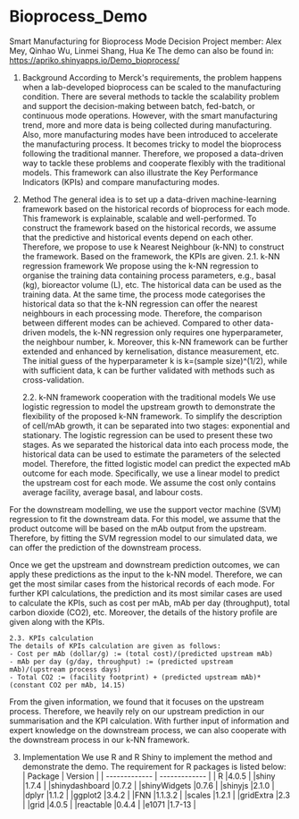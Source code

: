 # Bioprocess_Demo
Smart Manufacturing for Bioprocess Mode Decision
Project member: Alex Mey, Qinhao Wu, Linmei Shang, Hua Ke
The demo can also be found in: https://apriko.shinyapps.io/Demo_bioprocess/

1. Background
According to Merck's requirements, the problem happens when a lab-developed bioprocess can be scaled to the manufacturing condition. There are several methods to tackle the scalability problem and support the decision-making between batch, fed-batch, or continuous mode operations. However, with the smart manufacturing trend, more and more data is being collected during manufacturing. Also, more manufacturing modes have been introduced to accelerate the manufacturing process. It becomes tricky to model the bioprocess following the traditional manner. Therefore, we proposed a data-driven way to tackle these problems and cooperate flexibly with the traditional models. This framework can also illustrate the Key Performance Indicators (KPIs) and compare manufacturing modes.

2. Method
The general idea is to set up a data-driven machine-learning framework based on the historical records of bioprocess for each mode. This framework is explainable, scalable and well-performed. To construct the framework based on the historical records, we assume that the predictive and historical events depend on each other. Therefore, we propose to use k Nearest Neighbour (k-NN) to construct the framework. Based on the framework, the KPIs are given.
	2.1. k-NN regression framework
	We propose using the k-NN regression to organise the training data containing process parameters, e.g., basal (kg), bioreactor volume (L), etc. The historical data can be used as the training data. At the same time, the process mode categorises the historical data so that the k-NN regression can offer the nearest neighbours in each processing mode. Therefore, the comparison between different modes can be achieved. 
Compared to other data-driven models, the k-NN regression only requires one hyperparameter, the neighbour number, k. Moreover, this k-NN framework can be further extended and enhanced by kernelisation, distance measurement, etc. The initial guess of the hyperparameter k is k=(sample size)^(1/2), while with sufficient data, k can be further validated with methods such as cross-validation.

	2.2. k-NN framework cooperation with the traditional models
	We use logistic regression to model the upstream growth to demonstrate the flexibility of the proposed k-NN framework. To simplify the description of cell/mAb growth, it can be separated into two stages: exponential and stationary. The logistic regression can be used to present these two stages. As we separated the historical data into each process mode, the historical data can be used to estimate the parameters of the selected model. Therefore, the fitted logistic model can predict the expected mAb outcome for each mode. Specifically, we use a linear model to predict the upstream cost for each mode. We assume the cost only contains average facility, average basal, and labour costs. 

For the downstream modelling, we use the support vector machine (SVM) regression to fit the downstream data. For this model, we assume that the product outcome will be based on the mAb output from the upstream. Therefore, by fitting the SVM regression model to our simulated data, we can offer the prediction of the downstream process.

Once we get the upstream and downstream prediction outcomes, we can apply these predictions as the input to the k-NN model. Therefore, we can get the most similar cases from the historical records of each mode. For further KPI calculations, the prediction and its most similar cases are used to calculate the KPIs, such as cost per mAb, mAb per day (throughput), total carbon dioxide (CO2), etc. Moreover, the details of the history profile are given along with the KPIs.

	2.3. KPIs calculation
	The details of KPIs calculation are given as follows:
	- Cost per mAb (dollar/g) := (total cost)/(predicted upstream mAb)
	- mAb per day (g/day, throughput) := (predicted upstream mAb)/(upstream process days)
	- Total CO2 := (facility footprint) + (predicted upstream mAb)*(constant CO2 per mAb, 14.15)
From the given information, we found that it focuses on the upstream process. Therefore, we heavily rely on our upstream prediction in our summarisation and the KPI calculation. With further input of information and expert knowledge on the downstream process, we can also cooperate with the downstream process in our k-NN framework.

3. Implementation
We use R and R Shiny to implement the method and demonstrate the demo. The requirement for R packages is listed below:
| Package  	| Version 	|
| ------------- | ------------- |
| R		|4.0.5		|
|shiny		|1.7.4		|
|shinydashboard	|0.7.2		|
|shinyWidgets	|0.7.6		|
|shinyjs 	|2.1.0		|
|dplyr		|1.1.2		|
|ggplot2	|3.4.2		|
|FNN		|1.1.3.2	|
|scales		|1.2.1		|
|gridExtra	|2.3		|
|grid		|4.0.5		|
|reactable	|0.4.4		|
|e1071		|1.7-13		|
